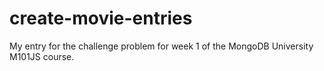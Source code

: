 # create-movie-entries
My entry for the challenge problem for week 1 of the MongoDB University M101JS course.
